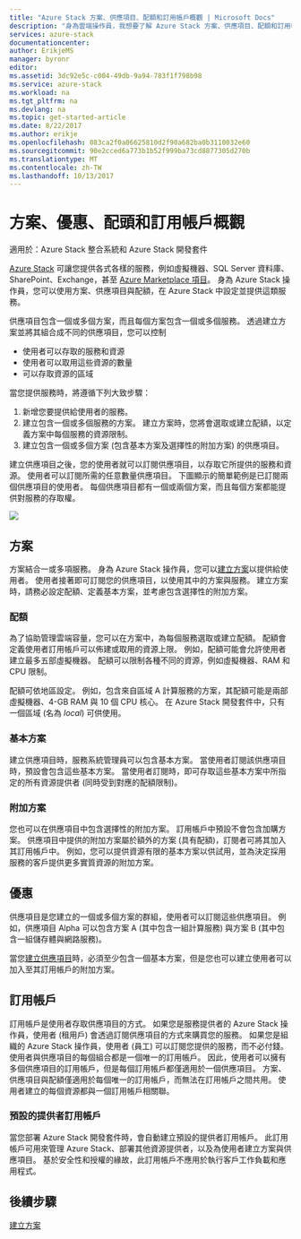 ```yaml
---
title: "Azure Stack 方案、供應項目、配額和訂用帳戶概觀 | Microsoft Docs"
description: "身為雲端操作員，我想要了解 Azure Stack 方案、供應項目、配額和訂用帳戶。"
services: azure-stack
documentationcenter: 
author: ErikjeMS
manager: byronr
editor: 
ms.assetid: 3dc92e5c-c004-49db-9a94-783f1f798b98
ms.service: azure-stack
ms.workload: na
ms.tgt_pltfrm: na
ms.devlang: na
ms.topic: get-started-article
ms.date: 8/22/2017
ms.author: erikje
ms.openlocfilehash: 083ca2f0a06625810d2f90a682ba0b3110032e60
ms.sourcegitcommit: 90e2cced6a773b1b52f999ba73cd8877305d270b
ms.translationtype: MT
ms.contentlocale: zh-TW
ms.lasthandoff: 10/13/2017
---
```

# <a name="plan-offer-quota-and-subscription-overview"></a>方案、優惠、配頭和訂用帳戶概觀

適用於：Azure Stack 整合系統和 Azure Stack 開發套件

[Azure Stack](azure-stack-marketplace-azure-items.md) 可讓您提供各式各樣的服務，例如虛擬機器、SQL Server 資料庫、SharePoint、Exchange，甚至 [Azure Marketplace 項目](azure-stack-poc.md)。 身為 Azure Stack 操作員，您可以使用方案、供應項目與配額，在 Azure Stack 中設定並提供這類服務。

供應項目包含一個或多個方案，而且每個方案包含一個或多個服務。 透過建立方案並將其組合成不同的供應項目，您可以控制
- 使用者可以存取的服務和資源
- 使用者可以取用這些資源的數量
- 可以存取資源的區域

當您提供服務時，將遵循下列大致步驟：

1. 新增您要提供給使用者的服務。
2. 建立包含一個或多個服務的方案。 建立方案時，您將會選取或建立配額，以定義方案中每個服務的資源限制。
3. 建立包含一個或多個方案 (包含基本方案及選擇性的附加方案) 的供應項目。

建立供應項目之後，您的使用者就可以訂閱供應項目，以存取它所提供的服務和資源。 使用者可以訂閱所需的任意數量供應項目。 下圖顯示的簡單範例是已訂閱兩個供應項目的使用者。 每個供應項目都有一個或兩個方案，而且每個方案都能提供對服務的存取權。

![](media/azure-stack-key-features/image4.png)

## <a name="plans"></a>方案

方案結合一或多項服務。 身為 Azure Stack 操作員，您可以[建立方案](azure-stack-create-plan.md)以提供給使用者。 使用者接著即可訂閱您的供應項目，以使用其中的方案與服務。 建立方案時，請務必設定配額、定義基本方案，並考慮包含選擇性的附加方案。

### <a name="quotas"></a>配額

為了協助管理雲端容量，您可以在方案中，為每個服務選取或建立配額。 配額會定義使用者訂用帳戶可以佈建或取用的資源上限。 例如，配額可能會允許使用者建立最多五部虛擬機器。 配額可以限制各種不同的資源，例如虛擬機器、RAM 和 CPU 限制。

配額可依地區設定。 例如，包含來自區域 A 計算服務的方案，其配額可能是兩部虛擬機器、4-GB RAM 與 10 個 CPU 核心。 在 Azure Stack 開發套件中，只有一個區域 (名為 *local*) 可供使用。

### <a name="base-plan"></a>基本方案

建立供應項目時，服務系統管理員可以包含基本方案。 當使用者訂閱該供應項目時，預設會包含這些基本方案。 當使用者訂閱時，即可存取這些基本方案中所指定的所有資源提供者 (同時受到對應的配額限制)。

### <a name="add-on-plans"></a>附加方案

您也可以在供應項目中包含選擇性的附加方案。 訂用帳戶中預設不會包含加購方案。 供應項目中提供的附加方案屬於額外的方案 (具有配額)，訂閱者可將其加入其訂用帳戶中。 例如，您可以提供資源有限的基本方案以供試用，並為決定採用服務的客戶提供更多實質資源的附加方案。

## <a name="offers"></a>優惠

供應項目是您建立的一個或多個方案的群組，使用者可以訂閱這些供應項目。 例如，供應項目 Alpha 可以包含方案 A (其中包含一組計算服務) 與方案 B (其中包含一組儲存體與網路服務)。 

當您[建立供應項目](azure-stack-create-offer.md)時，必須至少包含一個基本方案，但是您也可以建立使用者可以加入至其訂用帳戶的附加方案。


## <a name="subscriptions"></a>訂用帳戶

訂用帳戶是使用者存取供應項目的方式。 如果您是服務提供者的 Azure Stack 操作員，使用者 (租用戶) 會透過訂閱供應項目的方式來購買您的服務。 如果您是組織的 Azure Stack 操作員，使用者 (員工) 可以訂閱您提供的服務，而不必付錢。 使用者與供應項目的每個組合都是一個唯一的訂用帳戶。 因此，使用者可以擁有多個供應項目的訂用帳戶，但是每個訂用帳戶都僅適用於一個供應項目。 方案、供應項目與配額僅適用於每個唯一的訂用帳戶，而無法在訂用帳戶之間共用。 使用者建立的每個資源都與一個訂用帳戶相關聯。


### <a name="default-provider-subscription"></a>預設的提供者訂用帳戶

當您部署 Azure Stack 開發套件時，會自動建立預設的提供者訂用帳戶。 此訂用帳戶可用來管理 Azure Stack、部署其他資源提供者，以及為使用者建立方案與供應項目。 基於安全性和授權的緣故，此訂用帳戶不應用於執行客戶工作負載和應用程式。 

## <a name="next-steps"></a>後續步驟

[建立方案](azure-stack-create-plan.md)
